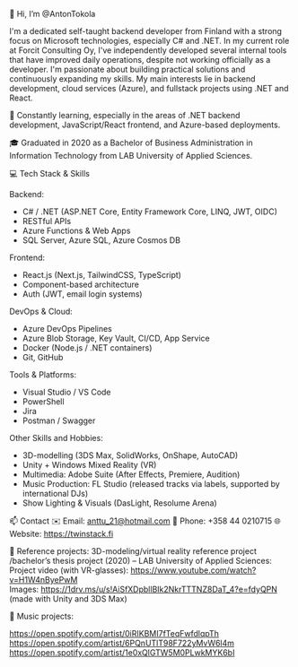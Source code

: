 👋 Hi, I’m @AntonTokola

I'm a dedicated self-taught backend developer from Finland with a strong focus on Microsoft technologies, especially C# and .NET. 
In my current role at Forcit Consulting Oy, I've independently developed several internal tools that have improved daily operations, despite not working officially as a developer.
I'm passionate about building practical solutions and continuously expanding my skills. My main interests lie in backend development, cloud services (Azure), and fullstack projects using .NET and React.

🧠 Constantly learning, especially in the areas of .NET backend development, JavaScript/React frontend, and Azure-based deployments.

🎓 Graduated in 2020 as a Bachelor of Business Administration in Information Technology from LAB University of Applied Sciences.

💻 Tech Stack & Skills

Backend:
- C# / .NET (ASP.NET Core, Entity Framework Core, LINQ, JWT, OIDC)
- RESTful APIs
- Azure Functions & Web Apps
- SQL Server, Azure SQL, Azure Cosmos DB

Frontend:
- React.js (Next.js, TailwindCSS, TypeScript)
- Component-based architecture
- Auth (JWT, email login systems)

DevOps & Cloud:
- Azure DevOps Pipelines
- Azure Blob Storage, Key Vault, CI/CD, App Service
- Docker (Node.js / .NET containers)
- Git, GitHub

Tools & Platforms:
- Visual Studio / VS Code
- PowerShell
- Jira
- Postman / Swagger

Other Skills and Hobbies:
- 3D-modelling (3DS Max, SolidWorks, OnShape, AutoCAD)
- Unity + Windows Mixed Reality (VR)
- Multimedia: Adobe Suite (After Effects, Premiere, Audition)
- Music Production: FL Studio (released tracks via labels, supported by international DJs)
- Show Lighting & Visuals (DasLight, Resolume Arena)

📫 Contact
✉️ Email: anttu_21@hotmail.com
📱 Phone: +358 44 0210715
🌐 Website: https://twinstack.fi

🌱 Reference projects:
3D-modeling/virtual reality reference project /bachelor’s thesis project (2020) – LAB University of Applied Sciences:  
Project video (with VR-glasses): https://www.youtube.com/watch?v=H1W4nByePwM  
Images: https://1drv.ms/u/s!AiSfXDpbllBIk2NkrTTTNZ8DaT_4?e=fdyQPN  
(made with Unity and 3DS Max)

👀 Music projects:

https://open.spotify.com/artist/0iRIKBMI7fTeqFwfdlqpTh  
https://open.spotify.com/artist/6PQnUTlT98F722yMvW6l4m  
https://open.spotify.com/artist/1e0xQlGTW5M0PLwkMYK6bI
